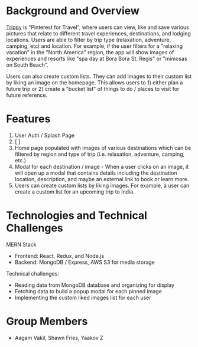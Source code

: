 # Background and Overview
[Trippy](https://trippy-100.herokuapp.com/#/) is "Pinterest for Travel", where users can view, like and save various pictures that relate to different travel experiences, destinations, and lodging locations. Users are able to filter by trip type (relaxation, adventure, camping, etc) and location. For example, if the user filters for a "relaxing vacation" in the "North America" region, the app will show images of experiences and resorts like "spa day at Bora Bora St. Regis" or "mimosas on South Beach". 

Users can also create custom lists. They can add images to their custom list by liking an image on the homepage. This allows users to 1) either plan a future trip or 2) create a "bucket list" of things to do / places to visit for future reference. 

# Features
1. User Auth / Splash Page
2. [ ]
3. Home page populated with images of various destinations which can be filtered by region and type of trip (i.e. relaxation, adventure, camping, etc.)
4. Modal for each destination / image - When a user clicks on an image, it will open up a modal that contains details including the destination location, description, and maybe an external link to book or learn more. 
5. Users can create custom lists by liking images. For example, a user can create a custom list for an upcoming trip to India.


# Technologies and Technical Challenges
MERN Stack
* Frontend: React, Redux, and Node.js
* Backend: MongoDB / Express, AWS S3 for media storage

Technical challenges:
* Reading data from MongoDB database and organizing for display
* Fetching data to build a popup modal for each pinned image
* Implementing the custom liked images list for each user


# Group Members
* Aagam Vakil, Shawn Fries, Yaakov Z

